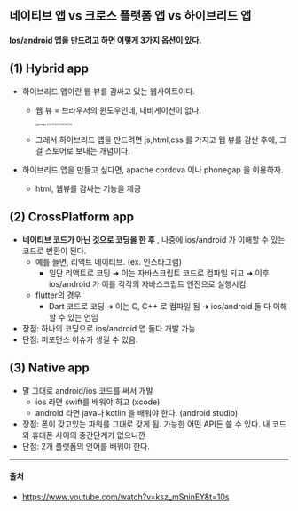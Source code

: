 

## 네이티브 앱 vs 크로스 플랫폼 앱 vs 하이브리드 앱

#### Ios/android 앱을 만드려고 하면 이렇게 3가지 옵션이 있다.

## (1) Hybrid app

* 하이브리드 앱이란 웹 뷰를 감싸고 있는 웹사이트이다.

  * 웹 뷰 = 브라우저의 윈도우인데, 내비게이션이 없다.

    <img src="/Users/kong/Library/Application Support/typora-user-images/image-20210426114646136.png" alt="image-20210426114646136" style="zoom: 33%;" />

  

  * 그래서 하이브리드 앱을 만드려면  js,html,css 를 가지고 웹 뷰를 감싼 후에, 그걸 스토어로 보내는 개념이다.

* 하이브리드 앱을 만들고 싶다면, apache cordova 이나 phonegap 을 이용하자.

  * html, 웹뷰를 감싸는 기능을 제공

## (2) CrossPlatform app

* **네이티브 코드가 아닌 것으로 코딩을 한 후** , 나중에 ios/android 가 이해할 수 있는 코드로 변환이 된다.
  * 예를 들면, 리액트 네이티브. (ex. 인스타그램)
    * 일단 리액트로 코딩  ➜ 이는 자바스크립트 코드로 컴파일 되고 ➜ 이후 ios/android 가 이를 각각의 자바스크립트 엔진으로 실행시킴
  * flutter의 경우
    * Dart 코드로 코딩 ➜ 이는 C, C++ 로 컴파일 됨 ➜ ios/android 둘 다 이해할 수 있는 언임
* 장점: 하나의 코딩으로 ios/android 앱 둘다 개발 가능
* 단점: 퍼포먼스 이슈가 생길 수 있음. 

## (3) Native app

* 말 그대로 android/ios 코드를 써서 개발
  * ios 라면 swift를 배워야 하고 (xcode)
  * android 라면 java나 kotlin 을 배워야 한다. (android studio)
* 장점: 폰이 갖고있는 파워를 그대로 갖게 됨. 가능한 어떤 API든 쓸 수 있다. 내 코드와 휴대폰 사이의 중간단계가 없으니깐
* 단점: 2개 플랫폼의 언어를 배워야 한다.

----

#### 출처 

* https://www.youtube.com/watch?v=ksz_mSninEY&t=10s